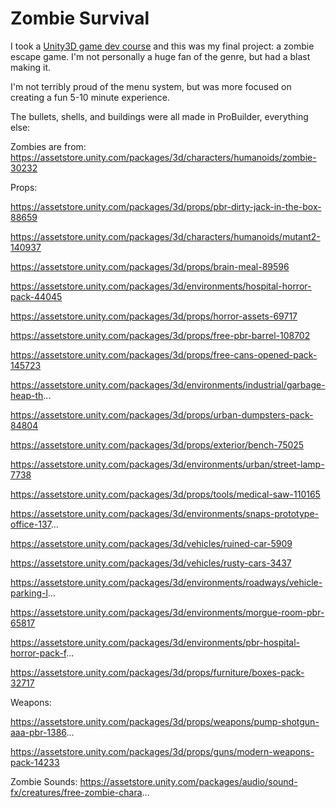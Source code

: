 # Zombie Survival
I took a [Unity3D game dev course](https://gamedev.tv)  and this was my final project: a zombie escape game. I'm not personally a huge fan of the genre, but had a blast making it. 

I'm not terribly proud of the menu system, but was more focused on creating a fun 5-10 minute experience. 

The bullets, shells, and buildings were all made in ProBuilder, everything else:

Zombies are from:  https://assetstore.unity.com/packages/3d/characters/humanoids/zombie-30232

Props: 

https://assetstore.unity.com/packages/3d/props/pbr-dirty-jack-in-the-box-88659

https://assetstore.unity.com/packages/3d/characters/humanoids/mutant2-140937

https://assetstore.unity.com/packages/3d/props/brain-meal-89596

https://assetstore.unity.com/packages/3d/environments/hospital-horror-pack-44045

https://assetstore.unity.com/packages/3d/props/horror-assets-69717

https://assetstore.unity.com/packages/3d/props/free-pbr-barrel-108702

https://assetstore.unity.com/packages/3d/props/free-cans-opened-pack-145723

https://assetstore.unity.com/packages/3d/environments/industrial/garbage-heap-th...

https://assetstore.unity.com/packages/3d/props/urban-dumpsters-pack-84804

https://assetstore.unity.com/packages/3d/props/exterior/bench-75025

https://assetstore.unity.com/packages/3d/environments/urban/street-lamp-7738

https://assetstore.unity.com/packages/3d/props/tools/medical-saw-110165

https://assetstore.unity.com/packages/3d/environments/snaps-prototype-office-137...

https://assetstore.unity.com/packages/3d/vehicles/ruined-car-5909

https://assetstore.unity.com/packages/3d/vehicles/rusty-cars-3437

https://assetstore.unity.com/packages/3d/environments/roadways/vehicle-parking-l...

https://assetstore.unity.com/packages/3d/environments/morgue-room-pbr-65817

https://assetstore.unity.com/packages/3d/environments/pbr-hospital-horror-pack-f...

https://assetstore.unity.com/packages/3d/props/furniture/boxes-pack-32717

Weapons:

https://assetstore.unity.com/packages/3d/props/weapons/pump-shotgun-aaa-pbr-1386...

https://assetstore.unity.com/packages/3d/props/guns/modern-weapons-pack-14233



Zombie Sounds: https://assetstore.unity.com/packages/audio/sound-fx/creatures/free-zombie-chara...


